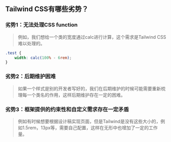 ## Tailwind CSS有哪些劣势？

### 劣势1：无法处理CSS function

> 例如，我们想给一个类的宽度通过calc进行计算，这个需求是Tailwind CSS难以处理的。

```css
.test {
    width: calc(100% - 6rem);
}
```

### 劣势2：后期维护困难

> 如果一个样式是别的开发者写好的，我们在后期维护的时候可能需要重新梳理每一个类名的作用，这样后期维护存在一定的困难。

### 劣势3：框架提供的约束性和自定义需求存在一定矛盾

> 例如有时候想要根据设计稿实现页面，但是Tailwind是没有这些大小的，例如1.5rem，13px等，需要自己配置，这样在无形中也增加了一定的工作量。
